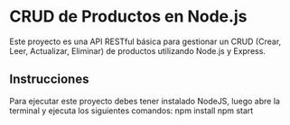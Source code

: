 # CRUD de Productos en Node.js

Este proyecto es una API RESTful básica para gestionar un CRUD (Crear, Leer, Actualizar, Eliminar) de productos utilizando Node.js y Express.


## Instrucciones
Para ejecutar este proyecto debes tener instalado NodeJS, luego abre la terminal y ejecuta los siguientes comandos:
    npm install
    npm start
